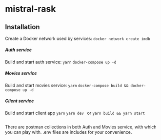 # mistral-rask

## Installation

Create a Docker network used by services:
`docker network create imdb`

##### Auth service

Build and start auth service:
`yarn`
`docker-compose up -d`

##### Movies service

Build and start movies service:
`yarn`
`docker-compose build && docker-compose up -d`

##### Client service

Build and start client app
`yarn`
`yarn dev ` or `yarn build && yarn start`

##

There are postman collections in both Auth and Movies service, with which you can play with.
.env files are includes for your convenience.
